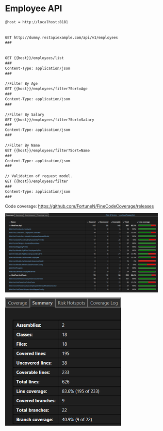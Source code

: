 # Employee API
```html
@host = http://localhost:8181


GET http://dummy.restapiexample.com/api/v1/employees
###


GET {{host}}/employees/list
###
Content-Type: application/json
###

//Filter By Age
GET {{host}}/employees/filter?Sort=Age
###
Content-Type: application/json
###

//Filter By Salary
GET {{host}}/employees/filter?Sort=Salary
###
Content-Type: application/json
###

//Filter By Name
GET {{host}}/employees/filter?Sort=Name
###
Content-Type: application/json
###

// Validation of request model.
GET {{host}}/employees/filter
###
Content-Type: application/json
###
```
Code coverage: https://github.com/FortuneN/FineCodeCoverage/releases

![Coverage](https://github.com/abaksheiev/employees-test/blob/master/Content/imgs/testCoverage.png)

![Summary](https://github.com/abaksheiev/employees-test/blob/master/Content/imgs/Summary.png)

